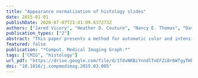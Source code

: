 ```yaml
---
title: "Appearance normalization of histology slides"
date: 2015-01-01
publishDate: 2020-07-07T23:41:09.637273Z
authors: ["Jared Vicory", "Heather D. Couture", "Nancy E. Thomas", "David Borland", "J. S. Marron", "John T. Woosley", "Marc Niethammer"]
publication_types: ["2"]
abstract: "This paper presents a method for automatic color and intensity normalization of digitized histology slides stained with two different agents. In comparison to previous approaches, prior information on the stain vectors is used in the plane estimation process, resulting in improved stability of the estimates. Due to the prevalence of hematoxylin and eosin staining for histology slides, the proposed method has significant practical utility. In particular, it can be used as a first step to standardize appearance across slides and is effective at countering effects due to differing stain amounts and protocols and counteracting slide fading. The approach is validated against non-prior plane-fitting using synthetic experiments and 13 real datasets. Results of application of the method to adjustment of faded slides are given, and the effectiveness of the method in aiding statistical classification is shown."
featured: false
publication: "*Comput. Medical Imaging Graph.*"
tags: ["CMIG", "histology"]
url_pdf: "https://drive.google.com/file/d/1TdvNKBiYnndlTnEFZiBr6WTgyTHk_YCk"
doi: "10.1016/j.compmedimag.2015.03.005"
---
```


